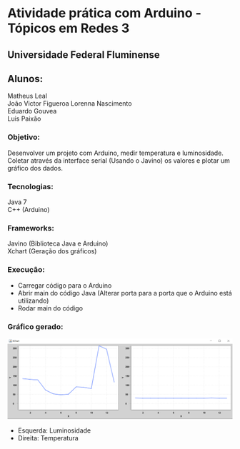 # Atividade prática com Arduino - Tópicos em Redes 3  

## Universidade Federal Fluminense  
## Alunos:  
Matheus Leal  
João Victor Figueroa
Lorenna Nascimento  
Eduardo Gouvea  
Luis Paixão  

### Objetivo:  
Desenvolver um projeto com Arduino, medir temperatura e luminosidade. Coletar através da interface serial (Usando o Javino) os valores e plotar um gráfico dos dados.

### Tecnologias:  
Java 7  
C++ (Arduino)  

### Frameworks:  
Javino (Biblioteca Java e Arduino)   
Xchart (Geração dos gráficos)  

### Execução:  
* Carregar código para o Arduino
* Abrir main do código Java (Alterar porta para a porta que o Arduino está utilizando)
* Rodar main do código

### Gráfico gerado:  
![Gráfico com dados coletados](Graph.png)  
* Esquerda: Luminosidade
* Direita: Temperatura